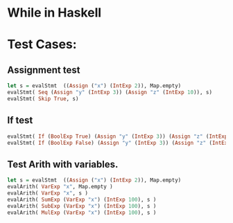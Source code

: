 # While in Haskell

# Test Cases:

## Assignment test 
```haskell
let s = evalStmt  ((Assign ("x") (IntExp 2)), Map.empty)
evalStmt( Seq (Assign "y" (IntExp 3)) (Assign "z" (IntExp 10)), s)
evalStmt( Skip True, s)
```
## If test
```haskell
evalStmt( If (BoolExp True) (Assign "y" (IntExp 3)) (Assign "z" (IntExp 10)), s )
evalStmt( If (BoolExp False) (Assign "y" (IntExp 3)) (Assign "z" (IntExp 10)), s )
```

## Test Arith with variables.
```haskell
let s = evalStmt  ((Assign ("x") (IntExp 2)), Map.empty)
evalArith( VarExp "x", Map.empty )
evalArith( VarExp "x", s )
evalArith( SumExp (VarExp "x") (IntExp 100), s )
evalArith( SubExp (VarExp "x") (IntExp 100), s )
evalArith( MulExp (VarExp "x") (IntExp 100), s )
```
